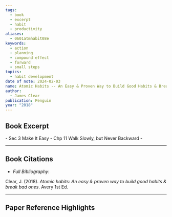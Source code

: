 ```yaml
---
tags:
  - book
  - excerpt
  - habit
  - productivity
aliases:
  - 0601atmhabit08e
keywords:
  - action
  - planning
  - compound effect
  - forward
  - small steps
topics:
  - habit development
date of note: 2024-02-03
name: Atomic Habits -- An Easy & Proven Way to Build Good Habits & Break Bad Ones
author:
  - James Clear
publication: Penguin
year: "2018"
---
```


## Book Excerpt

> 

\- Sec 3 Make It Easy
\- Chp 11 Walk Slowly, but Never Backward
\- 



----------
## Book Citations

- *Full Bibliography*:

Clear, J. (2018). _Atomic habits: An easy & proven way to build good habits & break bad ones_. Avery 1st Ed.


-----------
##  Paper Reference Highlights

